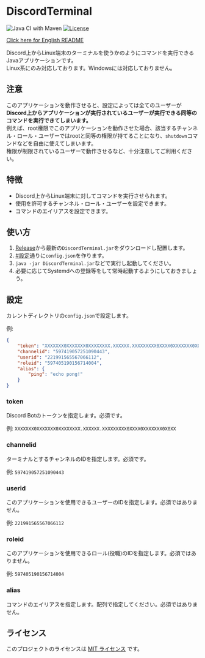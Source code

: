 # DiscordTerminal

![Java CI with Maven](https://github.com/book000/DiscordTerminal/workflows/Java%20CI%20with%20Maven/badge.svg)
[![License](https://img.shields.io/github/license/jaoafa/CheckRegionIntersects)](https://github.com/jaoafa/CheckRegionIntersects/blob/master/LICENSE)

[Click here for English README](https://github.com/book000/DiscordTerminal/blob/master/README.md)

Discord上からLinux端末のターミナルを使うかのようにコマンドを実行できるJavaアプリケーションです。  
Linux系にのみ対応しております。Windowsには対応しておりません。

## 注意

このアプリケーションを動作させると、設定によっては全てのユーザーが**Discord上からアプリケーションが実行されているユーザーが実行できる同等のコマンドを実行できてしまいます。**  
例えば、root権限でこのアプリケーションを動作させた場合、該当するチャンネル・ロール・ユーザーではrootと同等の権限が持てることになり、`shutdown`コマンドなどを自由に使えてしまいます。  
権限が制限されているユーザーで動作させるなど、十分注意してご利用ください。

## 特徴

- Discord上からLinux端末に対してコマンドを実行させられます。
- 使用を許可するチャンネル・ロール・ユーザーを設定できます。
- コマンドのエイリアスを設定できます。

## 使い方

1. [Release](https://github.com/book000/DiscordTerminal/releases)から最新の`DiscordTerminal.jar`をダウンロードし配置します。
2. [#設定](#設定)通りに`config.json`を作ります。
3. `java -jar DiscordTerminal.jar`などで実行し起動してください。
4. 必要に応じてSystemdへの登録等をして常時起動するようにしておきましょう。

## 設定

カレントディレクトリの`config.json`で設定します。

例:

```json
{
    "token": "XXXXXXX0XXXXXXX0XXXXXXXX.XXXXXX.XXXXXXXXX0XXXX0XXXXXXX0X0XX",
    "channelid": "597419057251090443",
    "userid": "221991565567066112",
    "roleid": "597405190156714004",
    "alias": {
        "ping": "echo pong!"
    }
}
```

### token

Discord Botのトークンを指定します。必須です。

例: `XXXXXXX0XXXXXXX0XXXXXXXX.XXXXXX.XXXXXXXXX0XXXX0XXXXXXX0X0XX`

### channelid

ターミナルとするチャンネルのIDを指定します。必須です。

例: `597419057251090443`

### userid

このアプリケーションを使用できるユーザーのIDを指定します。必須ではありません。

例: `221991565567066112`

### roleid

このアプリケーションを使用できるロール(役職)のIDを指定します。必須ではありません。

例: `597405190156714004`

### alias

コマンドのエイリアスを指定します。配列で指定してください。必須ではありません。

## ライセンス

このプロジェクトのライセンスは [MIT ライセンス](https://github.com/book000/DiscordTerminal/blob/master/LICENSE) です。
